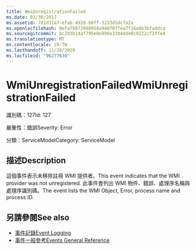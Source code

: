 ```yaml
---
title: WmiUnregistrationFailed
ms.date: 03/30/2017
ms.assetid: 7d1d31a7-efab-492d-b0ff-3233d5dc7a2a
ms.openlocfilehash: 0efa7b072998958a946f0ffea7f26e6b3bfa4dca
ms.sourcegitcommit: bc293b14af795e0e999e3304dd40c0222cf2ffe4
ms.translationtype: MT
ms.contentlocale: zh-TW
ms.lasthandoff: 11/26/2020
ms.locfileid: "96277630"
---
```

# <a name="wmiunregistrationfailed"></a><span data-ttu-id="d307a-102">WmiUnregistrationFailed</span><span class="sxs-lookup"><span data-stu-id="d307a-102">WmiUnregistrationFailed</span></span>

<span data-ttu-id="d307a-103">識別碼：127</span><span class="sxs-lookup"><span data-stu-id="d307a-103">Id: 127</span></span>  
  
 <span data-ttu-id="d307a-104">嚴重性：錯誤</span><span class="sxs-lookup"><span data-stu-id="d307a-104">Severity: Error</span></span>  
  
 <span data-ttu-id="d307a-105">分類：ServiceModel</span><span class="sxs-lookup"><span data-stu-id="d307a-105">Category: ServiceModel</span></span>  
  
## <a name="description"></a><span data-ttu-id="d307a-106">描述</span><span class="sxs-lookup"><span data-stu-id="d307a-106">Description</span></span>  

 <span data-ttu-id="d307a-107">這個事件表示未移除註冊 WMI 提供者。</span><span class="sxs-lookup"><span data-stu-id="d307a-107">This event indicates that the WMI provider was not unregistered.</span></span> <span data-ttu-id="d307a-108">此事件會列出 WMI 物件、錯誤、處理序名稱與處理序識別碼。</span><span class="sxs-lookup"><span data-stu-id="d307a-108">The event lists the WMI Object, Error, process name and process ID.</span></span>  
  
## <a name="see-also"></a><span data-ttu-id="d307a-109">另請參閱</span><span class="sxs-lookup"><span data-stu-id="d307a-109">See also</span></span>

- [<span data-ttu-id="d307a-110">事件記錄</span><span class="sxs-lookup"><span data-stu-id="d307a-110">Event Logging</span></span>](index.md)
- [<span data-ttu-id="d307a-111">事件一般參考</span><span class="sxs-lookup"><span data-stu-id="d307a-111">Events General Reference</span></span>](events-general-reference.md)
